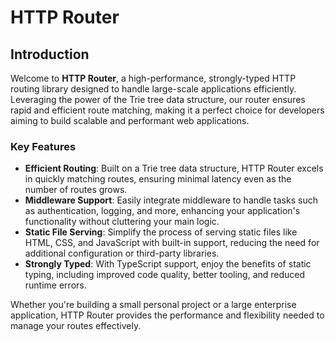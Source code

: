 # HTTP Router

## Introduction

Welcome to **HTTP Router**, a high-performance, strongly-typed HTTP routing library designed to handle large-scale applications efficiently. Leveraging the power of the Trie tree data structure, our router ensures rapid and efficient route matching, making it a perfect choice for developers aiming to build scalable and performant web applications.

### Key Features

- **Efficient Routing**: Built on a Trie tree data structure, HTTP Router excels in quickly matching routes, ensuring minimal latency even as the number of routes grows.
- **Middleware Support**: Easily integrate middleware to handle tasks such as authentication, logging, and more, enhancing your application's functionality without cluttering your main logic.
- **Static File Serving**: Simplify the process of serving static files like HTML, CSS, and JavaScript with built-in support, reducing the need for additional configuration or third-party libraries.
- **Strongly Typed**: With TypeScript support, enjoy the benefits of static typing, including improved code quality, better tooling, and reduced runtime errors.

Whether you're building a small personal project or a large enterprise application, HTTP Router provides the performance and flexibility needed to manage your routes effectively.
